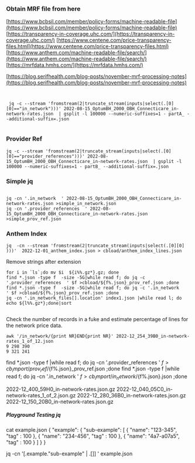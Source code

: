 ### Obtain MRF file from here
[https://www.bcbsil.com/member/policy-forms/machine-readable-file](https://www.bcbsil.com/member/policy-forms/machine-readable-file)
[https://transparency-in-coverage.uhc.com/](https://transparency-in-coverage.uhc.com/)
[https://www.centene.com/price-transparency-files.html](https://www.centene.com/price-transparency-files.html)
[https://www.anthem.com/machine-readable-file/search/](https://www.anthem.com/machine-readable-file/search/)
[https://mrfdata.hmhs.com/](https://mrfdata.hmhs.com/)

[https://blog.serifhealth.com/blog-posts/november-mrf-processing-notes](https://blog.serifhealth.com/blog-posts/november-mrf-processing-notes)
```shell


 jq -c --stream 'fromstream(2|truncate_stream(inputs|select(.[0][0]=="in_network")))' 2022-08-15_OptumBH_2000_OBH_Connecticare_in-network-rates.json  | gsplit -l 100000 --numeric-suffixes=1 - partA_ --additional-suffix=.json


```


### Provider Ref
```
jq -c --stream 'fromstream(2|truncate_stream(inputs|select(.[0][0]=="provider_references")))' 2022-08-15_OptumBH_2000_OBH_Connecticare_in-network-rates.json  | gsplit -l 100000 --numeric-suffixes=1 - partB_ --additional-suffix=.json
```


### Simple jq
```shell

jq -cn '.in_network  ' 2022-08-15_OptumBH_2000_OBH_Connecticare_in-network-rates.json >simple_in_network.json
jq -cn '.provider_references  ' 2022-08-15_OptumBH_2000_OBH_Connecticare_in-network-rates.json >simple_prov_ref.json
```

### Anthem Index
```shell
jq  -cn --stream 'fromstream(2|truncate_stream(inputs|select(.[0][0] )))'  2022-12-01_anthem_index.json > cbload/anthem_index_lines.json
```

Remove strings after extension
```shell
for i in `ls`;do mv $i  ${i%%.gz*}.gz; done
find *.json -type f  -size -5G|while read f; do jq -c '.provider_references  ' $f >cbload/${f%.json}_prov_ref.json ;done
find *.json -type f  -size -5G|while read f; do jq -c '.in_network    ' $f >cbload/${f%.json}_prov_ref.json ;done
jq -cn '.in_network_files[].location' index1.json |while read l; do echo ${l%%.gz*};done|sort


```

Check the number of records in a fuke and estimate percentage of lines for the network price data.
```shell
awk '/in_network/{print NR}END{print NR}' 2022-12_254_39B0_in-network-rates_1_of_12.json
9 298 390
9 321 241
```

 find *.json -type f |while read f; do jq -cn '.provider_references  ' $f >cb_import/prov_ref/${f%.json}_prov_ref.json ;done
find *.json -type f |while read f; do jq -cn '.in_network  ' $f >cb_import/in_network/${f%.json}.json ;done

 2022-12_400_59H0_in-network-rates.json.gz 
 2022-12_040_05C0_in-network-rates_1_of_2.json.gz 
 2022-12_280_36B0_in-network-rates.json.gz 
 2022-12_150_20B0_in-network-rates.json.gz 

##### Playground Testing jq
 cat example.json 
{
  "example": {
    "sub-example": [
      {
        "name": "123-345",
        "tag" : 100
      },
      {
        "name": "234-456",
        "tag" : 100
      },
      {
        "name": "4a7-a07a5",
        "tag" : 100
      }
    ]
  }
}


  jq  -cn '[.example."sub-example" | .[]] ' example.json 
